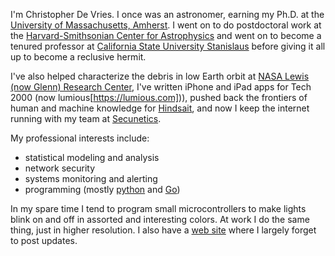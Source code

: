 I'm Christopher De Vries. I once was an astronomer, earning my Ph.D. at the 
[University of Massachusetts, Amherst](http://www.umass.edu/). I went on to do
postdoctoral work at the [Harvard-Smithsonian Center for
Astrophysics](http://www.cfa.harvard.edu/) and went on to become a tenured
professor at [California State University
Stanislaus](https://www.csustan.edu/) before giving it all up to become a
reclusive hermit.

I've also helped characterize the debris in low Earth orbit at [NASA Lewis
(now Glenn) Research
Center](https://www.nasa.gov/centers/glenn/home/index.html), I've written
iPhone and iPad apps for Tech 2000 (now lumious[https://lumious.com])), pushed
back the frontiers of human and machine knowledge for
[Hindsait](https://hindsait.com/), and now I keep the internet running with my
team at [Secunetics](https://www.secunetics.com/).

My professional interests include:

- statistical modeling and analysis
- network security
- systems monitoring and alerting
- programming (mostly [python](https://www.python.org/) and [Go](https://golang.org/))

In my spare time I tend to program small
microcontrollers to make lights blink on and off in assorted and
interesting colors. At work I do the same thing, just in higher resolution. I
also have a [web site](https://unnecessary.tech) where I largely forget to post
updates.
